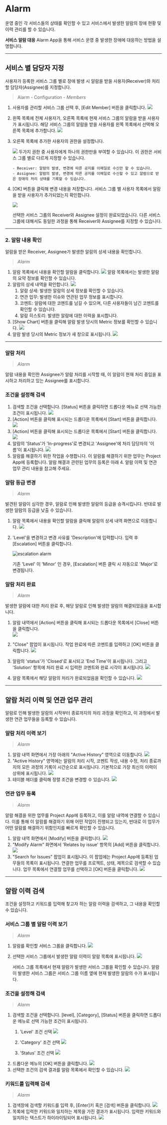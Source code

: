 <!-- TOC --> 


#	Alarm

운영 중인 각 서비스들의 상태를 확인할 수 있고 서비스에서 발생한 알람의 장애 현황 및 이력 관리를 할 수 있습니다.

**서비스 알람 대응**
Alarm App을 통해 서비스 운영 중 발생한 장애에 대응하는 방법을 설명합니다.



--------------------------------------------------------------------------------


##	서비스 별 담당자 지정



사용자가 등록한 서비스 그룹 별로 장애 발생 시 알람을 받을 사용자(Receiver)와 처리할 담당자(Assignee)를 지정합니다.

>	Alarm - Configuration - *Members*

1.  사용자를 관리할 서비스 그룹 선택 후, [Edit Member] 버튼을 클릭합니다.
    ![][alarm_1_1]
2.  왼쪽 목록에 전체 사용자가, 오른쪽 목록에 현재 서비스 그룹의 알람을 받을 사용자가 표시됩니다.
    해당 서비스 그룹의 알람을 받을 사용자를 왼쪽 목록에서 선택해 오른쪽 목록에 추가합니다.
    ![][alarm_1_3]
3.  오른쪽 목록에 추가한 사용자의 권한을 설정합니다.

    ![][alarm_1_4]
    두가지 권한 중 사용자에게 하나의 권한만을 부여할 수 있습니다. 이 권한은 서비스 그룹 별로 다르게 지정할 수 있습니다.

        - Receiver: 알람의 발생, 변경에 따른 공지를 이메일로 수신만 할 수 있습니다.
        - Assignee: 알람의 발생, 변경에 따른 공지를 이메일로 수신할 수 있고 알람으로 받은 장애의 처리 상태를 기록할 수 있습니다.
4.  [OK] 버튼을 클릭해 변경 내용을 저장합니다. 서비스 그룹 별 사용자 목록에서 알람을 받을 사용자가 추가되었는지 확인합니다.

    ![][alarm_1_5]

    선택한 서비스 그룹의 Receiver와 Assignee 설정이 완료되었습니다.
    다른 서비스 그룹에 대해서도 동일한 과정을 통해 Receiver와 Assignee를 지정할 수 있습니다.



--------------------------------------------------------------------------------


###	2. 알람 내용 확인

알람을 받은 Receiver, Assignee가 발생한 알람의 상세 내용을 확인합니다.

>	*Alarm*

1.  알람 목록에서 내용을 확인할 알람을 클릭합니다.
    ![][alarm_1_5]
    알람 목록에서는 발생한 알람의 요약 정보를 확인할 수 있습니다.
2.  알람의 상세 내역을 확인합니다.
    ![][alarm_1_6]
    1.  알람 상세: 발생한 알람의 상세 정보를 확인할 수 있습니다.
    2.  연관 업무: 발생한 이슈와 연관된 업무 정보를 표시합니다. 
    3.  코멘트: 알람에 대한 코멘트를 남길 수 있으며, 다른 사용자들이 남긴 코멘트를 확인할 수 있습니다.
    4.  알람 히스토리: 발생한 알람에 대한 이력을 표시합니다.
3.  [Show Chart] 버튼을 클릭해 알람 발생 당시의 Metric 정보를 확인할 수 있습니다.
    ![][alarm_1_7]
4.  알람 발생 당시의 Metric 정보가 새 창으로 표시됩니다.
    ![][alarm_1_5]



--------------------------------------------------------------------------------


###	알람 처리

>	*Alarm*

알람 내용을 확인한 Assignee가 알람 처리를 시작할 때, 이 알람이 현재 처리 중임을 표시하고 처리하고 있는 Assignee를 표시합니다.


### 조건을 설정해 검색

1.  검색할 조건을 선택합니다. [Status] 버튼을 클릭하면 드롭다운 메뉴로 선택 가능한 조건이 표시됩니다.
    ![][alarm_1_9]
2.  [Action] 버튼을 클릭해 표시되는 드롭다운 목록에서 [Start] 버튼을 클릭합니다.
    ![][alarm_1_10]
3.  [Action] 버튼을 클릭해 표시되는 드롭다운 목록에서 [Start] 버튼을 클릭합니다.
    ![][alarm_1_11]
4.  알람의 'Status'가 'In-progress'로 변경되고 'Assignee'에 처리 담당자의 '이름'이 표시됩니다.
    ![][alarm_1_12]
5.  알람를 해결하기 위한 작업을 수행합니다. 이 알람를 해결하기 위한 업무는 Project App에 등록합니다. 알람 해결과 관련된 업무의 등록은 아래 4. 알람 이력 및 연관 업무 관리 내용을 참고해 주세요.


###	알람 등급 변경


>	*Alarm*

발견된 알람이 심각한 경우, 알람로 인해 발생한 알람의 등급을 승격시킵니다. 반대로 발생한 알람의 등급을 낮출 수 있습니다.

1.  알람 목록에서 내용을 확인할 알람을 클릭해 알람의 상세 내역 화면으로 이동합니다.
    ![][alarm_1_9]
2.  'Level'을 변경하고 변경 사유를 'Description'에 입력합니다. 입력 후 [Escalation] 버튼을 클릭합니다.

    ![escalation alarm][alarm_1_13]

    기존 'Level' 이 'Minor' 인 경우, [Escalation] 버튼 클릭 시 자동으로 'Major'로 변경됩니다.


###	알람 처리 완료


>	*Alarm*

발생한 알람에 대한 처리 완료 후, 해당 알람로 인해 발생한 알람의 해결되었음을 표시합니다.

1.  알람 내역에서 [Action] 버튼을 클릭해 표시되는 드롭다운 목록에서 [Close] 버튼을 클릭합니다.  
    ![][alarm_1_14]

2.  "Close" 팝업이 표시됩니다. 작업 완료에 따른 코멘트를 입력하고 [OK] 버튼을 클릭합니다.
    ![][alarm_1_15]
3.  알람의 'status'가 'Closed'로 표시되고 'End Time'이 표시됩니다. 그리고 'Solution' 항목에 처리 완료 시 입력한 코멘트와 완료 시각이 표시됩니다.
    ![][alarm_1_16]
4.  알람 목록에서 해당 알람의 처리가 완료되었음을 확인할 수 있습니다.
    ![][alarm_1_17]





--------------------------------------------------------------------------------


##  알람 처리 이력 및 연관 업무 관리

알람로 인해 발생한 알람의 시작부터 종료까지의 처리 과정을 확인하고, 이 과정에서 발생한 연관 업무들을 등록할 수 있습니다.

### 알람 처리 이력 보기

>	*Alarm*

1.  알람 내역 화면에서 가장 아래의 "Active History" 영역으로 이동합니다.
    ![][alarm_1_18]
2.  "Active History" 영역에는 알람의 처리 시작, 코멘트 작성, 내용 수정, 처리 종료까지의 모든 과정의 기록이 시간순으로 표시됩니다. 기본적으로 가장 최신의 이력이 상위에 표시됩니다.
    ![][alarm_1_19]
3.  테이블 헤더를 클릭해 정렬 조건을 변경할 수 있습니다.
    ![][alarm_1_20]



###	연관 업무 등록

>	*Alarm*

알람 해결을 위한 업무를 Project App에 등록하고, 이를 알람 내역에 연결할 수 있습니다.
이를 통해 이 알람를 해결하기 위해 어떤 작업이 진행되고 있는지, 반대로 이 업무가 어떤 알람를 해결하기 위함인지를 빠르게 확인할 수 있습니다.

1.  알람 내역 화면에서 [Modify] 버튼을 클릭합니다.
    ![][alarm_1_21]
2.  "Modify Alarm" 화면에서 'Relates by issue' 항목의 [Add] 버튼을 클릭합니다.
    ![][alarm_1_22]
3.  "Search for Issues" 팝업이 표시됩니다. 이 팝업에는 Project App에 등록된 업무들의 목록이 표시됩니다. 연결한 업무를 프로젝트, 상태, 제목으로 검색할 수 있습니다. 업무 목록에서 연결할 업무를 선택하고 [OK] 버튼을 클릭합니다.
    ![][alarm_1_23]



--------------------------------------------------------------------------------


##  알람 이력 검색


조건을 설정하고 키워드를 입력해 찾고자 하는 알람 이력을 검색하고, 그 내용을 확인할 수 있습니다.



###	서비스 그룹 별 알람 이력 보기

>	*Alarm*

1.  알람를 확인할 서비스 그룹을 클릭합니다.
    ![][alarm_1_24]
2.  선택한 서비스 그룹에서 발생한 알람 이력이 알람 목록에 표시됩니다.
    ![][alarm_1_25]

    서비스 그룹 목록에서 현재 알람가 발생한 서비스 그룹을 확인할 수 있습니다. 
    알람이 발생한 서비스 그룹은 서비스 그룹 이름 옆에 현재 발생한 알람의 수가 표시됩니다.


###	조건을 설정해 검색

>	*Alarm*

1.  검색할 조건을 선택합니다. [level], [Category], [Status] 버튼을 클릭하면 드롭다운 메뉴로 선택 가능한 조건이 표시됩니다.
    1.  'Level' 조건 선택
        ![][alarm_1_26]
    2.  'Category' 조건 선택
        ![][alarm_1_27]

    3.  'Status' 조건 선택
        ![][alarm_1_28]
2.  드롭다운 메뉴의 [OK] 버튼을 클릭합니다.
    ![][alarm_1_29]
3.  선택한 조건의 검색 결과를 알람 목록에서 확인할 수 있습니다.
    ![][alarm_1_30]



###	키워드를 입력해 검색

>	*Alarm*

1.  검색창에 검색할 키워드를 입력 후, [Enter]키 혹은 [검색]  버튼을 클릭합니다.
    ![][alarm_1_31]
2.  목록에 입력한 키워드와 일치하는 제목을 가진 결과가 표시됩니다. 입력한 키워드와 일치하는 텍스트가 하이라이팅되어 표시됩니다.
    ![][alarm_1_32]







<!-- 이미지 묶음 -->
[alarm_1_1]: ./resource/bnr_guide_alarm_1_1.png
[alarm_1_3]: ./resource/bnr_guide_alarm_1_3.png 
[alarm_1_4]: ./resource/bnr_guide_alarm_1_4.png
[alarm_1_5]: ./resource/bnr_guide_alarm_1_5.png
[alarm_1_5]: ./resource/bnr_guide_alarm_1_5.png
[alarm_1_6]: ./resource/bnr_guide_alarm_1_6.png
[alarm_1_7]: ./resource/bnr_guide_alarm_1_7.png
[alarm_1_5]: ./resource/bnr_guide_alarm_1_5.png
[alarm_1_9]: ./resource/bnr_guide_alarm_1_9.png
[alarm_1_10]: ./resource/bnr_guide_alarm_1_10.png
[alarm_1_11]: ./resource/bnr_guide_alarm_1_11.png
[alarm_1_12]: ./resource/bnr_guide_alarm_1_12.png
[alarm_1_9]: ./resource/bnr_guide_alarm_1_9.png
[alarm_1_13]: ./resource/bnr_guide_alarm_1_13.png
[alarm_1_14]: ./resource/bnr_guide_alarm_1_14.png
[alarm_1_15]: ./resource/bnr_guide_alarm_1_15.png
[alarm_1_16]: ./resource/bnr_guide_alarm_1_16.png
[alarm_1_17]: ./resource/bnr_guide_alarm_1_17.png
[alarm_1_18]: ./resource/bnr_guide_alarm_1_18.png
[alarm_1_19]: ./resource/bnr_guide_alarm_1_19.png
[alarm_1_20]: ./resource/bnr_guide_alarm_1_20.png
[alarm_1_21]: ./resource/bnr_guide_alarm_1_21.png
[alarm_1_22]: ./resource/bnr_guide_alarm_1_22.png
[alarm_1_23]: ./resource/bnr_guide_alarm_1_23.png
[alarm_1_24]: ./resource/bnr_guide_alarm_1_24.png
[alarm_1_25]: ./resource/bnr_guide_alarm_1_25.png
[alarm_1_26]: ./resource/bnr_guide_alarm_1_26.png
[alarm_1_27]: ./resource/bnr_guide_alarm_1_27.png
[alarm_1_28]: ./resource/bnr_guide_alarm_1_28.png
[alarm_1_29]: ./resource/bnr_guide_alarm_1_29.png
[alarm_1_30]: ./resource/bnr_guide_alarm_1_30.png
[alarm_1_31]: ./resource/bnr_guide_alarm_1_31.png
[alarm_1_32]: ./resource/bnr_guide_alarm_1_32.png
